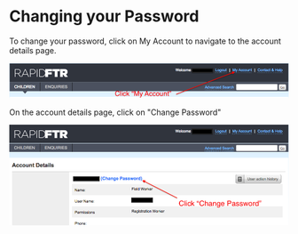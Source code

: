 # Changing your Password

To change your password, click on My Account to navigate to the account details page.

![](../assets/images/web-my-account.png)

On the account details page, click on "Change Password"

![](../assets/images/we-account-details.png)

